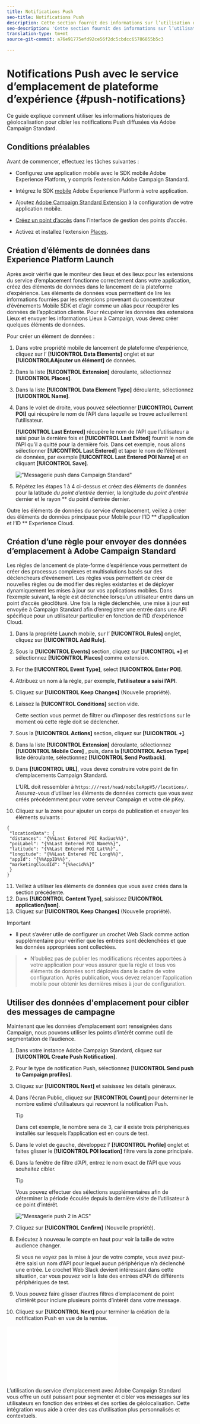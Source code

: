 ```yaml
---
title: Notifications Push
seo-title: Notifications Push
description: Cette section fournit des informations sur l’utilisation des emplacements avec des notifications Push dans Campaign Standard.
seo-description: 'Cette section fournit des informations sur l’utilisation des emplacements avec des notifications Push dans Campaign Standard. '
translation-type: tm+mt
source-git-commit: a76e91775efd92ce56f2dc5cbdcc65786855b5c3

---
```



# Notifications Push avec le service d’emplacement de plateforme d’expérience {#push-notifications}

Ce guide explique comment utiliser les informations historiques de géolocalisation pour cibler les notifications Push diffusées via Adobe Campaign Standard.

## Conditions préalables

Avant de commencer, effectuez les tâches suivantes :

* Configurez une application mobile avec le SDK mobile Adobe Experience Platform, y compris l’extension [](https://aep-sdks.gitbook.io/docs/using-mobile-extensions/adobe-campaign-standard)Adobe Campaign Standard.

* Intégrez le SDK [mobile](https://aep-sdks.gitbook.io/docs/getting-started/get-the-sdk) Adobe Experience Platform à votre application.
* Ajoutez [Adobe Campaign Standard Extension](https://aep-sdks.gitbook.io/docs/using-mobile-extensions/adobe-campaign-standard) à la configuration de votre application mobile.

* [Créez un point d’accès](/help/poi-mgmt-ui/create-a-poi-ui.md) dans l’interface de gestion des points d’accès.

* Activez et installez l’extension [Places](/help/places-ext-aep-sdks/places-extension/places-extension.md).


## Création d’éléments de données dans Experience Platform Launch

Après avoir vérifié que le moniteur des lieux et des lieux pour les extensions du service d’emplacement fonctionne correctement dans votre application, créez des éléments de données dans le lancement de la plateforme d’expérience. Les éléments de données vous permettent de lire les informations fournies par les extensions provenant du concentrateur d’événements Mobile SDK et d’agir comme un alias pour récupérer les données de l’application cliente. Pour récupérer les données des extensions Lieux et envoyer les informations Lieux à Campaign, vous devez créer quelques éléments de données.

Pour créer un élément de données :

1. Dans votre propriété mobile de lancement de plateforme d’expérience, cliquez sur l’ **[!UICONTROL Data Elements]** onglet et sur **[!UICONTROLAAjouter un élément]** de données.
2. Dans la liste **[!UICONTROL Extension]** déroulante, sélectionnez **[!UICONTROL Places]**.
3. Dans la liste **[!UICONTROL Data Element Type]** déroulante, sélectionnez **[!UICONTROL Name]**.
4. Dans le volet de droite, vous pouvez sélectionner **[!UICONTROL Current POI]** qui récupère le nom de l’API dans laquelle se trouve actuellement l’utilisateur.

   **[!UICONTROL Last Entered]** récupère le nom de l’API que l’utilisateur a saisi pour la dernière fois et **[!UICONTROL Last Exited]** fournit le nom de l’API qu’il a quitté pour la dernière fois. Dans cet exemple, nous allons sélectionner **[!UICONTROL Last Entered]** et taper le nom de l’élément de données, par exemple **[!UICONTROL Last Entered POI Name]** et en cliquant **[!UICONTROL Save]**.

   !["Messagerie push dans Campaign Standard"](/help/assets/ACS_Push1.png)

5. Répétez les étapes 1 à 4 ci-dessus et créez des éléments de données pour la latitude *du point d’entrée* dernier, la longitude *du point d’entrée* dernier et le rayon ** du point d’entrée dernier.

Outre les éléments de données du service d’emplacement, veillez à créer des éléments de données principaux pour Mobile pour l’ID ** d’application et l’ID ** Experience Cloud.

## Création d’une règle pour envoyer des données d’emplacement à Adobe Campaign Standard

Les règles de lancement de plate-forme d’expérience vous permettent de créer des processus complexes et multisolutions basés sur des déclencheurs d’événement. Les règles vous permettent de créer de nouvelles règles ou de modifier des règles existantes et de déployer dynamiquement les mises à jour sur vos applications mobiles. Dans l’exemple suivant, la règle est déclenchée lorsqu’un utilisateur entre dans un point d’accès géoclôturé. Une fois la règle déclenchée, une mise à jour est envoyée à Campaign Standard afin d’enregistrer une entrée dans une API spécifique pour un utilisateur particulier en fonction de l’ID d’expérience Cloud.

1. Dans la propriété Launch mobile, sur l’ **[!UICONTROL Rules]** onglet, cliquez sur **[!UICONTROL Add Rule]**.
2. Sous la **[!UICONTROL Events]** section, cliquez sur **[!UICONTROL +]** et sélectionnez **[!UICONTROL Places]** comme extension.
3. For the **[!UICONTROL Event Type]**, select **[!UICONTROL Enter POI]**.
4. Attribuez un nom à la règle, par exemple, **l’utilisateur a saisi l’API**.
5. Cliquez sur **[!UICONTROL Keep Changes]** (Nouvelle propriété).
6. Laissez la **[!UICONTROL Conditions]** section vide.

   Cette section vous permet de filtrer ou d’imposer des restrictions sur le moment où cette règle doit se déclencher.

7. Sous la **[!UICONTROL Actions]** section, cliquez sur **[!UICONTROL +]**.
8. Dans la liste **[!UICONTROL Extension]** déroulante, sélectionnez **[!UICONTROL Mobile Core]** , puis, dans la **[!UICONTROL Action Type]** liste déroulante, sélectionnez **[!UICONTROL Send Postback]**.
9. Dans **[!UICONTROL URL]**, vous devez construire votre point de fin d’emplacements Campaign Standard.

   L’URL doit ressembler à `https:///rest/head/mobileAppV5//locations/`.
Assurez-vous d’utiliser les éléments de données corrects que vous avez créés précédemment pour votre serveur Campaign et votre clé pKey.

10. Cliquez sur la zone pour ajouter un corps de publication et envoyer les éléments suivants :

   ```
   {
    "locationData": {
    "distances": "{%%Last Entered POI Radius%%}",
    "poiLabel": "{%%Last Entered POI Name%%}",
    "latitude": "{%%Last Entered POI Lat%%}",
    "longitude": "{%%Last Entered POI Long%%}",
    "appId": "{%%AppID%%}",
    "marketingCloudId": “{%%ecid%%}”
    }
   }
   ```

11. Veillez à utiliser les éléments de données que vous avez créés dans la section précédente.
12. Dans **[!UICONTROL Content Type]**, saisissez **[!UICONTROL application/json]**.
13. Cliquez sur **[!UICONTROL Keep Changes]** (Nouvelle propriété).

>[!IMPORTANT]
>
>* Il peut s’avérer utile de configurer un crochet Web Slack comme action supplémentaire pour vérifier que les entrées sont déclenchées et que les données appropriées sont collectées.


>* N’oubliez pas de publier les modifications récentes apportées à votre application pour vous assurer que la règle et tous vos éléments de données sont déployés dans le cadre de votre configuration. Après publication, vous devez relancer l’application mobile pour obtenir les dernières mises à jour de configuration.


## Utiliser des données d'emplacement pour cibler des messages de campagne

Maintenant que les données d’emplacement sont renseignées dans Campaign, nous pouvons utiliser les points d’intérêt comme outil de segmentation de l’audience.

1. Dans votre instance Adobe Campaign Standard, cliquez sur **[!UICONTROL Create Push Notification]**.
2. Pour le type de notification Push, sélectionnez **[!UICONTROL Send push to Campaign profiles]**.
3. Cliquez sur **[!UICONTROL Next]** et saisissez les détails généraux.
4. Dans l’écran Public, cliquez sur **[!UICONTROL Count]** pour déterminer le nombre estimé d’utilisateurs qui recevront la notification Push.

   >[!TIP]
   >
   >Dans cet exemple, le nombre sera de 3, car il existe trois périphériques installés sur lesquels l’application est en cours de test.

5. Dans le volet de gauche, développez l’ **[!UICONTROL Profile]** onglet et faites glisser le **[!UICONTROL POI location]** filtre vers la zone principale.
6. Dans la fenêtre de filtre d’API, entrez le nom exact de l’API que vous souhaitez cibler.

   >[!TIP]
   >
   >Vous pouvez effectuer des sélections supplémentaires afin de déterminer la période écoulée depuis la dernière visite de l’utilisateur à ce point d’intérêt.

   !["Messagerie push 2 in ACS"](/help/assets/ACS_push2.png)

7. Cliquez sur **[!UICONTROL Confirm]** (Nouvelle propriété).
8. Exécutez à nouveau le compte en haut pour voir la taille de votre audience changer.

   Si vous ne voyez pas la mise à jour de votre compte, vous avez peut-être saisi un nom d’API pour lequel aucun périphérique n’a déclenché une entrée. Le crochet Web Slack devient intéressant dans cette situation, car vous pouvez voir la liste des entrées d’API de différents périphériques de test.
9. Vous pouvez faire glisser d’autres filtres d’emplacement de point d’intérêt pour inclure plusieurs points d’intérêt dans votre message.
10. Cliquez sur **[!UICONTROL Next]** pour terminer la création de la notification Push en vue de la remise.

   !["Messagerie push 3 in ACS"](/help/assets/ACS_push3.html)

L’utilisation du service d’emplacement avec Adobe Campaign Standard vous offre un outil puissant pour segmenter et cibler vos messages sur les utilisateurs en fonction des entrées et des sorties de géolocalisation. Cette intégration vous aide à créer des cas d’utilisation plus personnalisés et contextuels.